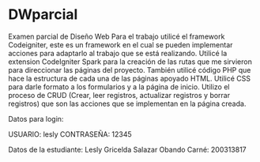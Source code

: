 # DWparcial
Examen parcial de Diseño Web
Para el trabajo utilicé el framework Codeigniter, este es un framework en el cual se pueden implementar acciones para adaptarlo al trabajo que se está realizando. Utilicé la extension CodeIgniter Spark para la creación de las rutas que me sirvieron para direccionar las páginas del proyecto. También utilicé código PHP que hace la estructura de cada una de las páginas apoyado HTML. Utilicé CSS para darle formato a los formularios y a la página de inicio.
Utilizo el proceso de CRUD (Crear, leer registros, actualizar registros y borrar registros) que son las acciones que se implementan en la página creada.

Datos para login:

USUARIO: lesly
CONTRASEÑA: 12345

Datos de la estudiante: Lesly Gricelda Salazar Obando 
Carné: 200313817
